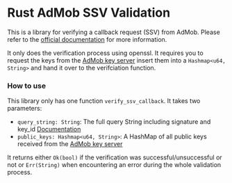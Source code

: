 Rust AdMob SSV Validation
=========================

This is a library for verifying a callback request (SSV) from AdMob. Please refer to the [official documentation](https://developers.google.com/admob/android/rewarded-video-ssv) for more information.

It only does the verification process using openssl.
It requires you to request the keys from the [AdMob key server](https://gstatic.com/admob/reward/verifier-keys.json) insert them into a `Hashmap<u64, String>` and hand it over to the verifciation function.

### How to use
This library only has one function `verify_ssv_callback`. It takes two parameters:

* `query_string: String`: The full query String including signature and key_id [Documentation](https://developers.google.com/admob/android/rewarded-video-ssv#ssv_callback_parameters)
* `public_keys: Hashmap<u64, String>`: A HashMap of all public keys received from the [AdMob key server](https://gstatic.com/admob/reward/verifier-keys.json)

It returns either `Ok(bool)` if the verification was successful/unsuccessful or not or `Err(String)` when encountering an error during the whole validation process.